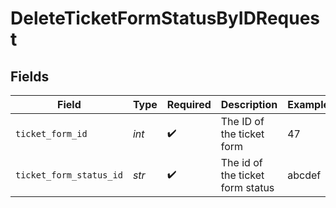 # DeleteTicketFormStatusByIDRequest


## Fields

| Field                            | Type                             | Required                         | Description                      | Example                          |
| -------------------------------- | -------------------------------- | -------------------------------- | -------------------------------- | -------------------------------- |
| `ticket_form_id`                 | *int*                            | :heavy_check_mark:               | The ID of the ticket form        | 47                               |
| `ticket_form_status_id`          | *str*                            | :heavy_check_mark:               | The id of the ticket form status | abcdef                           |